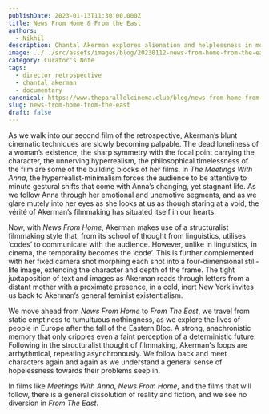 ```yaml
---
publishDate: 2023-01-13T11:30:00.000Z
title: News From Home & From the East
authors:
  - Nikhil
description: Chantal Akerman explores alienation and helplessness in modern life through her structuralist filmmaking in these two documentaries.
image: ../../src/assets/images/blog/20230112-news-from-home-from-the-east.jpg
category: Curator's Note
tags:
  - director retrospective
  - chantal akerman
  - documentary
canonical: https://www.theparallelcinema.club/blog/news-from-home-from-the-east
slug: news-from-home-from-the-east
draft: false
---
```


As we walk into our second film of the retrospective, Akerman’s blunt cinematic techniques are slowly becoming palpable. The dead loneliness of a woman’s existence, the sharp symmetry with the focal point carrying the character, the unnerving hyperrealism, the philosophical timelessness of the film are some of the building blocks of her films. In *The Meetings With Anna*, the hyperrealist-minimalism forces the audience to be attentive to minute gestural shifts that come with Anna’s changing, yet stagnant life. As we follow Anna through her emotional and unemotive segments, and as we glare mutely into her eyes as she looks at us as though staring at a void, the vérité of Akerman’s filmmaking has situated itself in our hearts.

Now, with *News From Home*, Akerman makes use of a structuralist filmmaking style that, from its school of thought from linguistics, utilises ‘codes’ to communicate with the audience. However, unlike in linguistics, in cinema, the temporality becomes the ‘code’. This is further complemented with her fixed camera shot morphing each shot into a four-dimensional still-life image, extending the character and depth of the frame. The tight juxtaposition of text and images as Akerman reads through letters from a distant mother with a proximate presence, in a cold, inert New York invites us back to Akerman’s general feminist existentialism.

We move ahead from *News From Home* to *From The East*, we travel from static emptiness to tumultuous nothingness, as we explore the lives of people in Europe after the fall of the Eastern Bloc. A strong, anachronistic memory that only cripples even a faint perception of a deterministic future. Following in the structuralist thought of filmmaking, Akerman's loops are arrhythmical, repeating asynchronously. We follow back and meet characters again and again as we understand a general sense of hopelessness towards their problems seep in.

In films like *Meetings With Anna*, *News From Home*, and the films that will follow, there is a general dissolution of reality and fiction, and we see no diversion in *From The East*.
